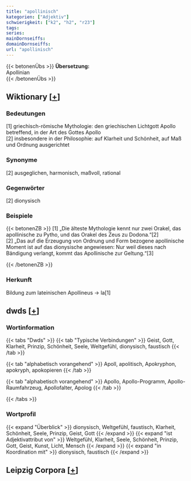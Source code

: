 ```yaml
---
title: "apollinisch"
kategorien: ["Adjektiv"]
schwierigkeit: ["k2", "h2", "r23"]
tags:
series:
mainDornseiffs:
domainDornseiffs:
url: "apollinisch"
---
```


{{< betonenÜbs >}}
**Übersetzung:**  
Apollinian  
{{< /betonenÜbs >}}

## Wiktionary [[+](https://de.wiktionary.org/wiki/apollinisch)]

### Bedeutungen
[1] griechisch-römische Mythologie: den griechischen Lichtgott Apollo betreffend, in der Art des Gottes Apollo  
[2] insbesondere in der Philosophie: auf Klarheit und Schönheit, auf Maß und Ordnung ausgerichtet  

### Synonyme
[2] ausgeglichen, harmonisch, maßvoll, rational  

### Gegenwörter
[2] dionysisch  

### Beispiele
{{< betonenZB >}}
[1] „Die älteste Mythologie kennt nur zwei Orakel, das apollinische zu Pytho, und das Orakel des Zeus zu Dodona.“[2]  
[2] „Das auf die Erzeugung von Ordnung und Form bezogene apollinische Moment ist auf das dionysische angewiesen: Nur weil dieses nach Bändigung verlangt, kommt das Apollinische zur Geltung.“[3]  

{{< /betonenZB >}}
### Herkunft
Bildung zum lateinischen Apollineus → la[1]  



## dwds [[+](https://www.dwds.de/wb/apollinisch)]

### Wortinformation
{{< tabs "Dwds" >}}
{{< tab "Typische Verbindungen" >}}
Geist, Gott, Klarheit, Prinzip, Schönheit, Seele, Weltgefühl, dionysisch, faustisch
{{< /tab >}}

{{< tab "alphabetisch vorangehend" >}}
Apoll, apolitisch, Apokryphon, apokryph, apokopieren
{{< /tab >}}

{{< tab "alphabetisch vorangehend" >}}
Apollo, Apollo-Programm, Apollo-Raumfahrzeug, Apollofalter, Apolog
{{< /tab >}}

{{< /tabs >}}

### Wortprofil
{{< expand "Überblick" >}} dionysisch, Weltgefühl, faustisch, Klarheit, Schönheit, Seele, Prinzip, Geist, Gott {{< /expand >}}
{{< expand "ist Adjektivattribut von" >}} Weltgefühl, Klarheit, Seele, Schönheit, Prinzip, Gott, Geist, Kunst, Licht, Mensch {{< /expand >}}
{{< expand "in Koordination mit" >}} dionysisch, faustisch {{< /expand >}}

## Leipzig Corpora [[+](https://corpora.uni-leipzig.de/en/res?word=apollinisch&corpusId=deu_newscrawl-public_2018)]

